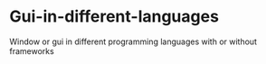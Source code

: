 # Gui-in-different-languages

Window or gui in different programming languages with or without frameworks
